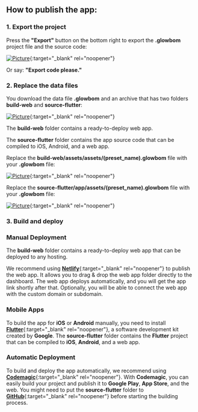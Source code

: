 ## How to publish the app:

### 1. Export the project

Press the **"Export"** button on the bottom right to export the **.glowbom** project file and the source code:

[![Picture](https://user-images.githubusercontent.com/2455891/97621828-0e203c00-19e9-11eb-862a-5c299793932f.png)](https://glowbom.com/){:target="_blank" rel="noopener"}

Or say: **"Export code please."**

### 2. Replace the data files

You download the data file **.glowbom** and an archive that has two folders **build-web** and **source-flutter**:

[![Picture](https://user-images.githubusercontent.com/2455891/97621832-0f516900-19e9-11eb-8e75-3bc5848e8521.png)](https://glowbom.com/){:target="_blank" rel="noopener"}

The **build-web** folder contains a ready-to-deploy web app.

The **source-flutter** folder contains the app source code that can be compiled to iOS, Android, and a web app.

Replace the **build-web/assets/assets/(preset_name).glowbom** file with your **.glowbom** file:

[![Picture](https://user-images.githubusercontent.com/2455891/97621833-0f516900-19e9-11eb-876e-a98b0d7531e0.png)](https://glowbom.com/){:target="_blank" rel="noopener"}

Replace the **source-flutter/app/assets/(preset_name).glowbom** file with your **.glowbom** file:

[![Picture](https://user-images.githubusercontent.com/2455891/97621835-0f516900-19e9-11eb-9488-a05062f45a24.png)](https://glowbom.com/){:target="_blank" rel="noopener"}

### 3. Build and deploy

### Manual Deployment

The **build-web** folder contains a ready-to-deploy web app that can be deployed to any hosting.

We recommend using [**Netlify**](https://www.netlify.com/products/edge/){:target="_blank" rel="noopener"} to publish the web app. It allows you to drag & drop the web app folder directly to the dashboard. The web app deploys automatically, and you will get the app link shortly after that. Optionally, you will be able to connect the web app with the custom domain or subdomain.

### Mobile Apps

To build the app for **iOS** or **Android** manually, you need to install [**Flutter**](https://flutter.dev/docs/get-started/install){:target="_blank" rel="noopener"}, a software development kit created by **Google**. The **source-flutter** folder contains the **Flutter** project that can be compiled to **iOS**, **Android**, and a web app.

### Automatic Deployment

To build and deploy the app automatically, we recommend using [**Codemagic**](https://codemagic.io/){:target="_blank" rel="noopener"}. With **Codemagic**, you can easily build your project and publish it to **Google Play**, **App Store**, and the web. You might need to put the **source-flutter** folder to [**GitHub**](https://github.com/){:target="_blank" rel="noopener"} before starting the building process.

